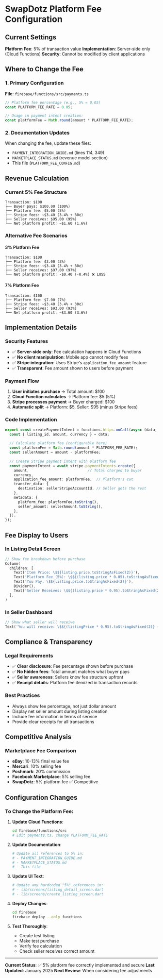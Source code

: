 # SwapDotz Platform Fee Configuration

## Current Settings

**Platform Fee**: 5% of transaction value
**Implementation**: Server-side only (Cloud Functions)
**Security**: Cannot be modified by client applications

## Where to Change the Fee

### 1. Primary Configuration
**File**: `firebase/functions/src/payments.ts`
```typescript
// Platform fee percentage (e.g., 5% = 0.05)
const PLATFORM_FEE_RATE = 0.05;

// Usage in payment intent creation:
const platformFee = Math.round(amount * PLATFORM_FEE_RATE);
```

### 2. Documentation Updates
When changing the fee, update these files:
- `PAYMENT_INTEGRATION_GUIDE.md` (lines 114, 349)
- `MARKETPLACE_STATUS.md` (revenue model section)
- This file (`PLATFORM_FEE_CONFIG.md`)

## Revenue Calculation

### Current 5% Fee Structure
```
Transaction: $100
├── Buyer pays: $100.00 (100%)
├── Platform fee: $5.00 (5%)
├── Stripe fees: ~$3.40 (3.4% + 30¢)
├── Seller receives: $95.00 (95%)
└── Net platform profit: ~$1.60 (1.6%)
```

### Alternative Fee Scenarios

#### 3% Platform Fee
```
Transaction: $100
├── Platform fee: $3.00 (3%)
├── Stripe fees: ~$3.40 (3.4% + 30¢)
├── Seller receives: $97.00 (97%)
└── Net platform profit: -$0.40 (-0.4%) ❌ LOSS
```

#### 7% Platform Fee
```
Transaction: $100
├── Platform fee: $7.00 (7%)
├── Stripe fees: ~$3.40 (3.4% + 30¢)
├── Seller receives: $93.00 (93%)
└── Net platform profit: ~$3.60 (3.6%)
```

## Implementation Details

### Security Features
- ✅ **Server-side only**: Fee calculation happens in Cloud Functions
- ✅ **No client manipulation**: Mobile app cannot modify fees
- ✅ **Stripe integration**: Uses Stripe's `application_fee_amount` feature
- ✅ **Transparent**: Fee amount shown to users before payment

### Payment Flow
1. **User initiates purchase** → Total amount: $100
2. **Cloud Function calculates** → Platform fee: $5 (5%)
3. **Stripe processes payment** → Buyer charged: $100
4. **Automatic split** → Platform: $5, Seller: $95 (minus Stripe fees)

### Code Implementation
```typescript
export const createPaymentIntent = functions.https.onCall(async (data, context) => {
  const { listing_id, amount, currency } = data;
  
  // Calculate platform fee (configurable here)
  const platformFee = Math.round(amount * PLATFORM_FEE_RATE);
  const sellerAmount = amount - platformFee;
  
  // Create Stripe payment intent with platform fee
  const paymentIntent = await stripe.paymentIntents.create({
    amount,                           // Total charged to buyer
    currency,
    application_fee_amount: platformFee,  // Platform's cut
    transfer_data: {
      destination: sellerStripeAccountId, // Seller gets the rest
    },
    metadata: {
      platform_fee: platformFee.toString(),
      seller_amount: sellerAmount.toString(),
    },
  });
});
```

## Fee Display to Users

### In Listing Detail Screen
```dart
// Show fee breakdown before purchase
Column(
  children: [
    Text('Item Price: \$${listing.price.toStringAsFixed(2)}'),
    Text('Platform Fee (5%): \$${(listing.price * 0.05).toStringAsFixed(2)}'),
    Text('You Pay: \$${listing.price.toStringAsFixed(2)}'),
    Divider(),
    Text('Seller Receives: \$${(listing.price * 0.95).toStringAsFixed(2)}'),
  ],
)
```

### In Seller Dashboard
```dart
// Show what seller will receive
Text('You will receive: \$${(listingPrice * 0.95).toStringAsFixed(2)} (after 5% platform fee)')
```

## Compliance & Transparency

### Legal Requirements
- ✅ **Clear disclosure**: Fee percentage shown before purchase
- ✅ **No hidden fees**: Total amount matches what buyer pays
- ✅ **Seller awareness**: Sellers know fee structure upfront
- ✅ **Receipt details**: Platform fee itemized in transaction records

### Best Practices
- Always show fee percentage, not just dollar amount
- Display net seller amount during listing creation
- Include fee information in terms of service
- Provide clear receipts for all transactions

## Competitive Analysis

### Marketplace Fee Comparison
- **eBay**: 10-13% final value fee
- **Mercari**: 10% selling fee
- **Poshmark**: 20% commission
- **Facebook Marketplace**: 5% selling fee
- **SwapDotz**: 5% platform fee ✅ Competitive

## Configuration Changes

### To Change the Platform Fee:

1. **Update Cloud Functions**:
   ```bash
   cd firebase/functions/src
   # Edit payments.ts, change PLATFORM_FEE_RATE
   ```

2. **Update Documentation**:
   ```bash
   # Update all references to 5% in:
   # - PAYMENT_INTEGRATION_GUIDE.md
   # - MARKETPLACE_STATUS.md
   # - This file
   ```

3. **Update UI Text**:
   ```bash
   # Update any hardcoded "5%" references in:
   # - lib/screens/listing_detail_screen.dart
   # - lib/screens/create_listing_screen.dart
   ```

4. **Deploy Changes**:
   ```bash
   cd firebase
   firebase deploy --only functions
   ```

5. **Test Thoroughly**:
   - Create test listing
   - Make test purchase
   - Verify fee calculation
   - Check seller receives correct amount

---

**Current Status**: ✅ 5% platform fee correctly implemented and secure
**Last Updated**: January 2025
**Next Review**: When considering fee adjustments 